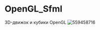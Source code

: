 # OpenGL_Sfml
3D-движок и кубики OpenGL
![559458716](https://user-images.githubusercontent.com/46799640/64564523-66662b80-d35a-11e9-85a8-4197cca25b81.png)

